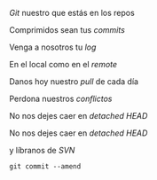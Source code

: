 *Git* nuestro que estás en los repos

Comprimidos sean tus *commits*

Venga a nosotros tu *log*

En el local como en el *remote*

Danos hoy nuestro *pull* de cada día

Perdona nuestros *conflictos*

No nos dejes caer en <em>detached HEAD</em><br />

No nos dejes caer en *detached HEAD*

y líbranos de *SVN*

`git commit --amend`

